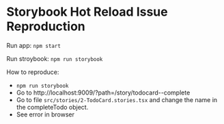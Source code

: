 Storybook Hot Reload Issue Reproduction
=========

Run app: `npm start`

Run stroybook: `npm run storybook`

How to reproduce:

- `npm run storybook`
- Go to http://localhost:9009/?path=/story/todocard--complete
- Go to file `src/stories/2-TodoCard.stories.tsx` and change the name in the completeTodo object.
- See error in browser
